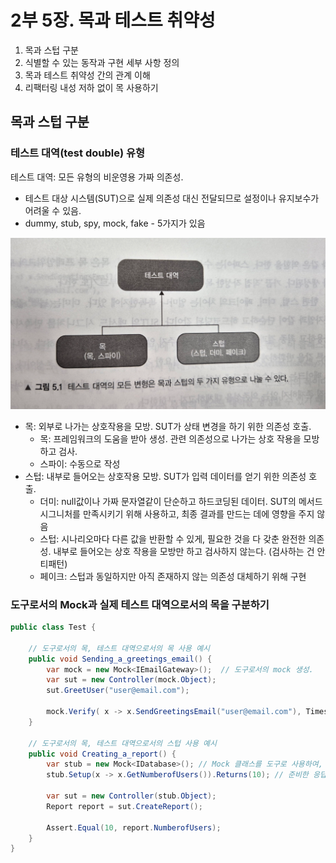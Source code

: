 # 2부 5장. 목과 테스트 취약성

1. 목과 스텁 구분
2. 식별할 수 있는 동작과 구현 세부 사항 정의
3. 목과 테스트 취약성 간의 관계 이해
4. 리팩터링 내성 저하 없이 목 사용하기

## 목과 스텁 구분
### 테스트 대역(test double) 유형

테스트 대역: 모든 유형의 비운영용 가짜 의존성.
- 테스트 대상 시스템(SUT)으로 실제 의존성 대신 전달되므로 설정이나 유지보수가 어려울 수 있음.
- dummy, stub, spy, mock, fake - 5가지가 있음

<img src="../static/2-5_test-double-types.png">

- 목: 외부로 나가는 상호작용을 모방. SUT가 상태 변경을 하기 위한 의존성 호출.
  - 목: 프레임워크의 도움을 받아 생성. 관련 의존성으로 나가는 상호 작용을 모방하고 검사.
  - 스파이: 수동으로 작성
- 스텁: 내부로 들어오는 상호작용 모방. SUT가 입력 데이터를 얻기 위한 의존성 호출.
    - 더미: null값이나 가짜 문자열같이 단순하고 하드코딩된 데이터. SUT의 메서드 시그니처를 만족시키기 위해 사용하고, 최종 결과를 만드는 데에 영향을 주지 않음
    - 스텁: 시나리오마다 다른 값을 반환할 수 있게, 필요한 것을 다 갖춘 완전한 의존성. 내부로 들어오는 상호 작용을 모방만 하고 검사하지 않는다. (검사하는 건 안티패턴)
    - 페이크: 스텁과 동일하지만 아직 존재하지 않는 의존성 대체하기 위해 구현


### 도구로서의 Mock과 실제 테스트 대역으로서의 목을 구분하기

```java
public class Test {
	
	// 도구로서의 목, 테스트 대역으로서의 목 사용 예시
	public void Sending_a_greetings_email() {
		var mock = new Mock<IEmailGateway>();  // 도구로서의 mock 생성.
		var sut = new Controller(mock.Object);
		sut.GreetUser("user@email.com");

		mock.Verify( x -> x.SendGreetingsEmail("user@email.com"), Times.Once); // 테스트 대역으로서의 mock
	}

	// 도구로서의 목, 테스트 대역으로서의 스텁 사용 예시
	public void Creating_a_report() {
		var stub = new Mock<IDatabase>(); // Mock 클래스를 도구로 사용하여, 테스트 대역으로서의 **스텁** 생성
		stub.Setup(x -> x.GetNumberofUsers()).Returns(10); // 준비한 응답 설정 

		var sut = new Controller(stub.Object);
		Report report = sut.CreateReport();
		
		Assert.Equal(10, report.NumberofUsers);
	}
}
```

